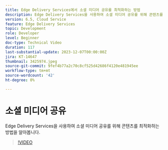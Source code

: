 ```yaml
---
title: Edge Delivery Services에서 소셜 미디어 공유를 최적화하는 방법
description: Edge Delivery Services을 사용하여 소셜 미디어 공유를 위해 콘텐츠를 최적화하는 방법을 알아봅니다.
version: 6.5, Cloud Service
feature: Edge Delivery Services
topic: Development
role: Developer
level: Beginner
doc-type: Technical Video
duration: 117
last-substantial-update: 2023-12-07T00:00:00Z
jira: KT-14647
thumbnail: 3425974.jpeg
source-git-commit: 9fef4b77a2c70c8cf525d42686f4120e481945ee
workflow-type: tm+mt
source-wordcount: '42'
ht-degree: 0%

---
```



# 소셜 미디어 공유

Edge Delivery Services을 사용하여 소셜 미디어 공유를 위해 콘텐츠를 최적화하는 방법을 알아봅니다.

>[!VIDEO](https://video.tv.adobe.com/v/3425974/?learn=on)
